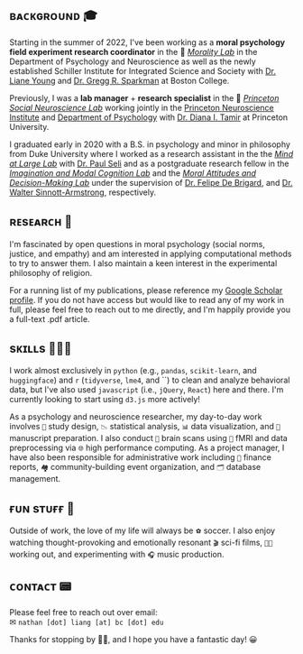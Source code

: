 ## ʙᴀᴄᴋɢʀᴏᴜɴᴅ 🎓

Starting in the summer of 2022, I've been working as a **moral psychology field experiment research coordinator** in the 🦅 [*Morality Lab*][13] in the Department of Psychology and Neuroscience as well as the newly established Schiller Institute for Integrated Science and Society with [Dr. Liane Young][14] and [Dr. Gregg R. Sparkman][16] at Boston College.

Previously, I was a **lab manager** + **research specialist** in the 🐅 [*Princeton Social Neuroscience Lab*][1] working jointly in the [Princeton Neuroscience Institute][2] and [Department of Psychology][3] with [Dr. Diana I. Tamir][4] at Princeton University.

I graduated early in 2020 with a B.S. in psychology and minor in philosophy from Duke University where I worked as a research assistant in the the [*Mind at Large Lab*][6] with [Dr. Paul Seli][9] and as a postgraduate research fellow in the [*Imagination and Modal Cognition Lab*][5] and the [*Moral Attitudes and Decision-Making Lab*][7] under the supervision of [Dr. Felipe De Brigard][8], and [Dr. Walter Sinnott-Armstrong][10], respectively.

## ʀᴇsᴇᴀʀᴄʜ 🔬

I'm fascinated by open questions in moral psychology (social norms, justice, and empathy) and am interested in applying computational methods to try to answer them. I also maintain a keen interest in the experimental philosophy of religion.

For a running list of my publications, please reference my [Google Scholar profile][15]. If you do not have access but would like to read any of my work in full, please feel free to reach out to me directly, and I'm happily provide you a full-text .pdf article.

## sᴋɪʟʟs 🧑🏻‍💻

I work almost exclusively in `python` (e.g., `pandas`, `scikit-learn`, and `huggingface`) and `r` (`tidyverse`, `lme4`, and ``) to clean and analyze behavioral data, but I've also used `javascript` (i.e., `jQuery`, `React`) here and there. I'm currently looking to start using `d3.js` more actively!

As a psychology and neuroscience researcher, my day-to-day work involves `🎨` study design, `📉` statistical analysis, `📊` data visualization, and `📜` manuscript preparation. I also conduct `🧠` brain scans using `🧲` fMRI and data preprocessing via `🌐` high performance computing. As a project manager, I have also been responsible for administrative work including `💸` finance reports, `🏘️` community-building event organization, and `🗂️` database management.

## ғᴜɴ sᴛᴜғғ 🫠

Outside of work, the love of my life will always be `⚽️` soccer. I also enjoy watching thought-provoking and emotionally resonant `🎬` sci-fi films, `🏃🏻` working out, and experimenting with `🎧` music production.

## ᴄᴏɴᴛᴀᴄᴛ 📟

Please feel free to reach out over email:<br>
✉ `nathan [dot] liang [at] bc [dot] edu`

Thanks for stopping by 👋🏼, and I hope you have a fantastic day! 😀


  [1]: https://psnlab.princeton.edu/
  [2]: https://pni.princeton.edu/
  [3]: https://psych.princeton.edu/
  [4]: https://psych.princeton.edu/person/diana-tamir
  [5]: https://www.imclab.org/
  [6]: https://www.mindatlargelab.com/
  [7]: https://kenan.ethics.duke.edu/mad-lab/
  [8]: https://dibs.duke.edu/people/felipe-de-brigard
  [9]: https://dibs.duke.edu/people/paul-seli
  [10]: https://www.sinnott-armstrong.com/
  [13]: https://moralitylab.bc.edu/
  [14]: https://www.bc.edu/bc-web/schools/mcas/departments/psychology/people/faculty-directory/liane-young.html
  [15]: https://scholar.google.com/citations?user=ArVElRwAAAAJ&hl=en&authuser=2
  [16]: https://#

